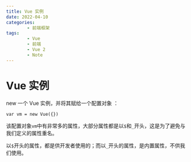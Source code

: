```yaml
---
title: Vue 实例
date: 2022-04-10
categories:
        - 前端框架
tags:
        - Vue
        - 前端
        - Vue 2
        - Note
---
```


# Vue 实例

new 一个 Vue 实例，并将其赋给一个配置对象 ：

```vue
var vm = new Vue({})
```

该配置对象`vm`中有非常多的属性，大部分属性都是以`$`和`_`开头，这是为了避免与我们定义的属性重名。

以`$`开头的属性，都是供开发者使用的；而以`_`开头的属性，是内置属性，不供我们使用。
